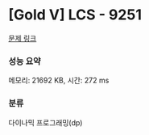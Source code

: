 # [Gold V] LCS - 9251 

[문제 링크](https://www.acmicpc.net/problem/9251) 

### 성능 요약

메모리: 21692 KB, 시간: 272 ms

### 분류

다이나믹 프로그래밍(dp)


